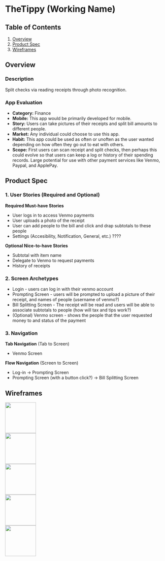 # TheTippy (Working Name)

## Table of Contents
1. [Overview](#Overview)
1. [Product Spec](#Product-Spec)
1. [Wireframes](#Wireframes)

## Overview
### Description
Split checks via reading receipts through photo recognition.

### App Evaluation
- **Category:** Finance
- **Mobile:** This app would be primarily developed for mobile.
- **Story:** Users can take pictures of their receipts and split bill amounts to different people.
- **Market:** Any individual could choose to use this app.
- **Habit:** This app could be used as often or unoften as the user wanted depending on how often they go out to eat with others.
- **Scope:** First users can scan receipt and split checks, then perhaps this could evolve so that users can keep a log or history of their spending records. Large potential for use with other payment services like Venmo, Paypal, and ApplePay.

## Product Spec
### 1. User Stories (Required and Optional)

**Required Must-have Stories**

* User logs in to access Venmo payments
* User uploads a photo of the receipt
* User can add people to the bill and click and drap subtotals to these people
* Settings (Accesibility, Notification, General, etc.) ????

**Optional Nice-to-have Stories**

* Subtotal with item name
* Delegate to Venmo to request payments
* History of receipts

### 2. Screen Archetypes

* Login - users can log in with their venmo account
* Prompting Screen - users will be prompted to upload a picture of their receipt, and names of people (username of venmo?)
* Bill Splitting Screen - The receipt will be read and users will be able to associate subtotals to people (how will tax and tips work?)
* (Optional) Venmo screen - shows the people that the user requested money to and status of the payment

### 3. Navigation

**Tab Navigation** (Tab to Screen)
* Venmo Screen

**Flow Navigation** (Screen to Screen)
* Log-in -> Prompting Screen
* Prompting Screen (with a button click?) -> Bill Splitting Screen

## Wireframes
<p float="left">
	<img src="https://github.com/CodePath-THETIPPY/TheTippy/blob/master/Images/Wireframes/Login.png" width=100><br>
	<img src="https://github.com/CodePath-THETIPPY/TheTippy/blob/master/Images/Wireframes/Camera.png" width=100><br>
	<img src="https://github.com/CodePath-THETIPPY/TheTippy/blob/master/Images/Wireframes/Main.png" width=100><br>
	<img src="https://github.com/CodePath-THETIPPY/TheTippy/blob/master/Images/Wireframes/Item.png" width=100><br>
	<img src="https://github.com/CodePath-THETIPPY/TheTippy/blob/master/Images/Wireframes/Name.png" width=100><br>
</p>